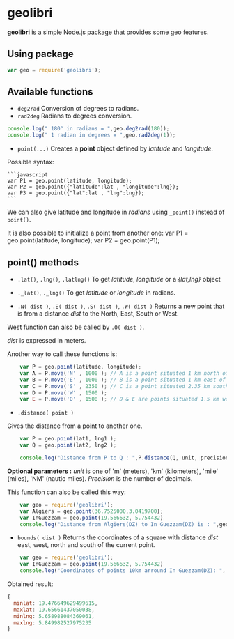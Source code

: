 # geolibri #

**geolibri** is a simple Node.js package that provides some geo features.

## Using package ##

```javascript
var geo = require('geolibri');
```

## Available functions ##
 - ```deg2rad``` 
 Conversion of degrees to radians.
 - ```rad2deg```
 Radians to degrees conversion.

```javascript
console.log(" 180° in radians = ",geo.deg2rad(180));
console.log(" 1 radian in degrees = ",geo.rad2deg(1));
```

 - ```point(...)```
 Creates a **point** object defined by _latitude_ and _longitude_.

 Possible syntax:

    ```javascript
    var P1 = geo.point(latitude, longitude);
    var P2 = geo.point({"latitude":lat , "longitude":lng});
    var P3 = geo.point({"lat":lat , "lng":lng});
    ```

We can also give latitude and longitude in *radians* using ```_point()``` instead of ```point()```.

It is also possible to initialize a point from another one:
    var P1 = geo.point(latitude, longitude);
    var P2 = geo.point(P1);

## point() methods ##

- ```.lat()```, ```.lng()```, ```.latlng()```
To get *latitude*, *longitude* or a *{lat,lng}* object 

- ```._lat()```, ```._lng()```
To get *latitude* or *longitude* in radians. 

- ```.N( dist )```, ```.E( dist )```, ```.S( dist )```, ```.W( dist )```
Returns a new point that is from a distance *dist* to the North, East, South or West.

West function can also be called by ```.O( dist )```.

*dist* is expressed in meters.

Another way to call these functions is:

```javascript
    var P = geo.point(latitude, longitude);
    var A = P.move('N' , 1000 ); // A is a point situated 1 km north of P
    var B = P.move('E' , 1000 ); // B is a point situated 1 km east of P
    var C = P.move('S' , 2350 ); // C is a point situated 2.35 km south of P
    var D = P.move('W' , 1500 ); 
    var E = P.move('O' , 1500 ); // D & E are points situated 1.5 km west of P
```

- ```.distance( point )```

Gives the distance from a point to another one.
```javascript
    var P = geo.point(lat1, lng1 );
    var Q = geo.point(lat2, lng2 );

    console.log("Distance from P to Q : ",P.distance(Q, unit, precision));
```

**Optional parameters :** *unit* is one of 'm' (meters), 'km' (kilometers), 'mile' (miles), 'NM' (nautic miles). *Precision* is the number of decimals.

This function can also be called this way:

```javascript
    var geo = require('geolibri');
    var Algiers = geo.point(36.7525000,3.0419700);
    var InGuezzam = geo.point(19.566632, 5.754432)
    console.log("Distance from Algiers(DZ) to In Guezzam(DZ) is : ",geo.distance(Algiers, InGuezzam, "km", 3), " km");
```

- ```bounds( dist )```
Returns the coordinates of a square with distance *dist* east, west, north and south of the current point.

```javascript
    var geo = require('geolibri');
    var InGuezzam = geo.point(19.566632, 5.754432)
    console.log("Coordinates of points 10km arround In Guezzam(DZ): ", InGuezzam.bounds( 10000 ));
```

Obtained result:

```javascript
{
  minlat: 19.476649629499615,
  maxlat: 19.65661437050038,
  minlng: 5.658988084369061,
  maxlng: 5.849982527975235
}
```
